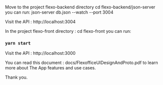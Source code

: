 
Move to the project flexo-backend directory
cd flexo-backend/json-server
 you can run:
  json-server db.json --watch  --port 3004
    
  Visit the API :  http://localhost:3004

In the project flexo-front directory :
cd flexo-front
you can run:
### `yarn start`

Visit the API :  http://localhost:3000




You can read this document : docs/FlexofficeUIDesignAndProto.pdf to learn more about  The App features and use cases.


Thank you. 



